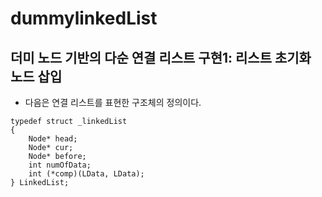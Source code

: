 # dummylinkedList

## 더미 노드 기반의 다순 연결 리스트 구현1: 리스트 초기화 노드 삽입

- 다음은 연결 리스트를 표현한 구조체의 정의이다.

```
typedef struct _linkedList
{
    Node* head;
    Node* cur;
    Node* before;
    int numOfData;
    int (*comp)(LData, LData);
} LinkedList;

```
